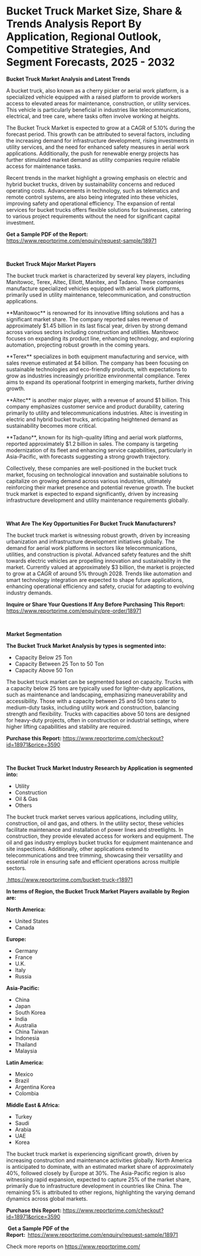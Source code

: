 <p><h1>Bucket Truck Market Size, Share & Trends Analysis Report By Application, Regional Outlook, Competitive Strategies, And Segment Forecasts, 2025 - 2032</h1></p><p><strong>Bucket Truck Market Analysis and Latest Trends</strong></p>
<p><p>A bucket truck, also known as a cherry picker or aerial work platform, is a specialized vehicle equipped with a raised platform to provide workers access to elevated areas for maintenance, construction, or utility services. This vehicle is particularly beneficial in industries like telecommunications, electrical, and tree care, where tasks often involve working at heights.</p><p>The Bucket Truck Market is expected to grow at a CAGR of 5.10% during the forecast period. This growth can be attributed to several factors, including the increasing demand for infrastructure development, rising investments in utility services, and the need for enhanced safety measures in aerial work applications. Additionally, the push for renewable energy projects has further stimulated market demand as utility companies require reliable access for maintenance tasks.</p><p>Recent trends in the market highlight a growing emphasis on electric and hybrid bucket trucks, driven by sustainability concerns and reduced operating costs. Advancements in technology, such as telematics and remote control systems, are also being integrated into these vehicles, improving safety and operational efficiency. The expansion of rental services for bucket trucks offers flexible solutions for businesses, catering to various project requirements without the need for significant capital investment.</p></p>
<p><strong>Get a Sample PDF of the Report:&nbsp;</strong> <a href="https://www.reportprime.com/enquiry/request-sample/18971?utm_campaign=2730&utm_medium=2&utm_source=Github&utm_content=ia&utm_term=19032025&utm_id=bucket-truck">https://www.reportprime.com/enquiry/request-sample/18971</a></p>
<p>&nbsp;</p>
<p><strong>Bucket Truck Major Market Players</strong></p>
<p><p>The bucket truck market is characterized by several key players, including Manitowoc, Terex, Altec, Elliott, Manitex, and Tadano. These companies manufacture specialized vehicles equipped with aerial work platforms, primarily used in utility maintenance, telecommunication, and construction applications.</p><p>**Manitowoc** is renowned for its innovative lifting solutions and has a significant market share. The company reported sales revenue of approximately $1.45 billion in its last fiscal year, driven by strong demand across various sectors including construction and utilities. Manitowoc focuses on expanding its product line, enhancing technology, and exploring automation, projecting robust growth in the coming years.</p><p>**Terex** specializes in both equipment manufacturing and service, with sales revenue estimated at $4 billion. The company has been focusing on sustainable technologies and eco-friendly products, with expectations to grow as industries increasingly prioritize environmental compliance. Terex aims to expand its operational footprint in emerging markets, further driving growth.</p><p>**Altec** is another major player, with a revenue of around $1 billion. This company emphasizes customer service and product durability, catering primarily to utility and telecommunications industries. Altec is investing in electric and hybrid bucket trucks, anticipating heightened demand as sustainability becomes more critical.</p><p>**Tadano**, known for its high-quality lifting and aerial work platforms, reported approximately $1.2 billion in sales. The company is targeting modernization of its fleet and enhancing service capabilities, particularly in Asia-Pacific, with forecasts suggesting a strong growth trajectory.</p><p>Collectively, these companies are well-positioned in the bucket truck market, focusing on technological innovation and sustainable solutions to capitalize on growing demand across various industries, ultimately reinforcing their market presence and potential revenue growth. The bucket truck market is expected to expand significantly, driven by increasing infrastructure development and utility maintenance requirements globally.</p></p>
<p>&nbsp;</p>
<p><strong>What Are The Key Opportunities For Bucket Truck Manufacturers?</strong></p>
<p><p>The bucket truck market is witnessing robust growth, driven by increasing urbanization and infrastructure development initiatives globally. The demand for aerial work platforms in sectors like telecommunications, utilities, and construction is pivotal. Advanced safety features and the shift towards electric vehicles are propelling innovation and sustainability in the market. Currently valued at approximately $3 billion, the market is projected to grow at a CAGR of around 5% through 2028. Trends like automation and smart technology integration are expected to shape future applications, enhancing operational efficiency and safety, crucial for adapting to evolving industry demands.</p></p>
<p><strong>Inquire or Share Your Questions If Any Before Purchasing This Report:</strong> <a href="https://www.reportprime.com/enquiry/pre-order/18971?utm_campaign=2730&utm_medium=2&utm_source=Github&utm_content=ia&utm_term=19032025&utm_id=bucket-truck">https://www.reportprime.com/enquiry/pre-order/18971</a></p>
<p>&nbsp;</p>
<p><strong>Market Segmentation</strong></p>
<p><strong>The Bucket Truck Market Analysis by types is segmented into:</strong></p>
<p><ul><li>Capacity Below 25 Ton</li><li>Capacity Between 25 Ton to 50 Ton</li><li>Capacity Above 50 Ton</li></ul></p>
<p><p>The bucket truck market can be segmented based on capacity. Trucks with a capacity below 25 tons are typically used for lighter-duty applications, such as maintenance and landscaping, emphasizing maneuverability and accessibility. Those with a capacity between 25 and 50 tons cater to medium-duty tasks, including utility work and construction, balancing strength and flexibility. Trucks with capacities above 50 tons are designed for heavy-duty projects, often in construction or industrial settings, where higher lifting capabilities and stability are required.</p></p>
<p><strong>Purchase this Report:&nbsp;</strong><a href="https://www.reportprime.com/checkout?id=18971&price=3590&utm_campaign=2730&utm_medium=2&utm_source=Github&utm_content=ia&utm_term=19032025&utm_id=bucket-truck">https://www.reportprime.com/checkout?id=18971&price=3590</a></p>
<p>&nbsp;</p>
<p><strong>The Bucket Truck Market Industry Research by Application is segmented into:</strong></p>
<p><ul><li>Utility</li><li>Construction</li><li>Oil & Gas</li><li>Others</li></ul></p>
<p><p>The bucket truck market serves various applications, including utility, construction, oil and gas, and others. In the utility sector, these vehicles facilitate maintenance and installation of power lines and streetlights. In construction, they provide elevated access for workers and equipment. The oil and gas industry employs bucket trucks for equipment maintenance and site inspections. Additionally, other applications extend to telecommunications and tree trimming, showcasing their versatility and essential role in ensuring safe and efficient operations across multiple sectors.</p></p>
<p><a href="https://www.reportprime.com/bucket-truck-r18971?utm_campaign=2730&utm_medium=2&utm_source=Github&utm_content=ia&utm_term=19032025&utm_id=bucket-truck">&nbsp;https://www.reportprime.com/bucket-truck-r18971</a></p>
<p><strong>In terms of Region, the Bucket Truck Market Players available by Region are:</strong></p>
<p>
    <p> <strong> North America: </strong>
        <ul>
            <li>United States</li>
            <li>Canada</li>
        </ul>
        </p> 
    <p> <strong> Europe: </strong>
        <ul>
            <li>Germany</li>
            <li>France</li>
            <li>U.K.</li>
            <li>Italy</li>
            <li>Russia</li>
        </ul>
        </p> 
    <p> <strong> Asia-Pacific: </strong>
        <ul>
            <li>China</li>
            <li>Japan</li>
            <li>South Korea</li>
            <li>India</li>
            <li>Australia</li>
            <li>China Taiwan</li>
            <li>Indonesia</li>
            <li>Thailand</li>
            <li>Malaysia</li>
        </ul>
        </p> 
    <p> <strong> Latin America: </strong>
        <ul>
            <li>Mexico</li>
            <li>Brazil</li>
            <li>Argentina Korea</li>
            <li>Colombia</li>
        </ul>
        </p> 
    <p> <strong> Middle East & Africa: </strong>
        <ul>
            <li>Turkey</li>
            <li>Saudi</li>
            <li>Arabia</li>
            <li>UAE</li>
            <li>Korea</li>
        </ul>
    </p>
    </p>
<p><p>The bucket truck market is experiencing significant growth, driven by increasing construction and maintenance activities globally. North America is anticipated to dominate, with an estimated market share of approximately 40%, followed closely by Europe at 30%. The Asia-Pacific region is also witnessing rapid expansion, expected to capture 25% of the market share, primarily due to infrastructure development in countries like China. The remaining 5% is attributed to other regions, highlighting the varying demand dynamics across global markets.</p></p>
<p><strong>Purchase this Report: </strong><a href="https://www.reportprime.com/checkout?id=18971&price=3590&utm_campaign=2730&utm_medium=2&utm_source=Github&utm_content=ia&utm_term=19032025&utm_id=bucket-truck">https://www.reportprime.com/checkout?id=18971&price=3590</a></p>
<p>&nbsp;<strong>Get a Sample PDF of the Report:&nbsp;&nbsp;</strong><a href="https://www.reportprime.com/enquiry/request-sample/18971?utm_campaign=2730&utm_medium=2&utm_source=Github&utm_content=ia&utm_term=19032025&utm_id=bucket-truck">https://www.reportprime.com/enquiry/request-sample/18971</a></p>
<p><strong></strong></p>
<p>Check more reports on <a href="https://www.reportprime.com/?utm_campaign=2730&utm_medium=2&utm_source=Github&utm_content=ia&utm_term=19032025&utm_id=bucket-truck">https://www.reportprime.com/</a></p>